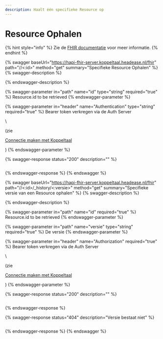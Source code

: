 ```yaml
---
description: Haalt één specifieke Resource op
---
```


# Resource Ophalen

{% hint style="info" %}
Zie de [FHIR documentatie](https://www.hl7.org/fhir/http.html#read) voor meer informatie.
{% endhint %}

{% swagger baseUrl="https://hapi-fhir-server.koppeltaal.headease.nl/fhir" path="/<Resource>/<:id>" method="get" summary="Specifieke  Resource Ophalen" %}
{% swagger-description %}

{% endswagger-description %}

{% swagger-parameter in="path" name="id" type="string" required="true" %}
Resource.id to be  retrieved
{% endswagger-parameter %}

{% swagger-parameter in="header" name="Authentication" type="string" required="true" %}
Bearer token verkregen via de Auth Server 

\


(zie 

[Connectie maken met Koppeltaal](../../connectie-maken-met-koppeltaal/)

)
{% endswagger-parameter %}

{% swagger-response status="200" description="" %}
```
```
{% endswagger-response %}
{% endswagger %}

{% swagger baseUrl="https://hapi-fhir-server.koppeltaal.headease.nl/fhir" path="/<Resource>/<:id>/_history/<:versie>" method="get" summary="Specifieke  versie van een Resource ophalen" %}
{% swagger-description %}

{% endswagger-description %}

{% swagger-parameter in="path" name="id" required="true" %}
Resource.id to be  retrieved
{% endswagger-parameter %}

{% swagger-parameter in="path" name="versie" type="string" required="true" %}
De versie
{% endswagger-parameter %}

{% swagger-parameter in="header" name="Authorization" required="true" %}
Bearer token verkregen via de Auth Server 

\


(zie 

[Connectie maken met Koppeltaal](../../connectie-maken-met-koppeltaal/)

)
{% endswagger-parameter %}

{% swagger-response status="200" description="" %}
```
```
{% endswagger-response %}

{% swagger-response status="404" description="Versie bestaat niet" %}
```
```
{% endswagger-response %}
{% endswagger %}
